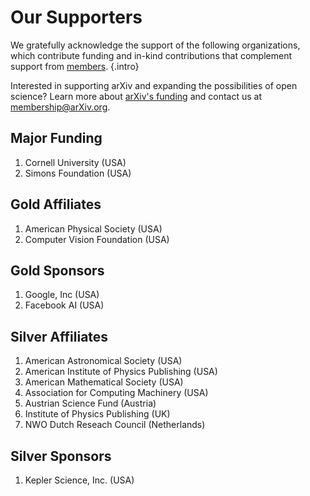 # Our Supporters

We gratefully acknowledge the support of the following organizations, which contribute funding and in-kind contributions that complement support from [members](members).
{.intro}

Interested in supporting arXiv and expanding the possibilities of open science? Learn more about [arXiv's funding](funding) and contact us at membership@arXiv.org.

<div class="mkd-ordered-list-blocks" markdown="1">

## Major Funding
1. Cornell University (USA)
1. Simons Foundation (USA)

## Gold Affiliates
1. American Physical Society (USA)
1. Computer Vision Foundation (USA)

## Gold Sponsors
1. Google, Inc (USA)
1. Facebook AI (USA)

## Silver Affiliates

1. American Astronomical Society (USA)
1. American Institute of Physics Publishing (USA)
1. American Mathematical Society (USA)
1. Association for Computing Machinery (USA)
1. Austrian Science Fund (Austria)
1. Institute of Physics Publishing (UK)
1. NWO Dutch Reseach Council (Netherlands)

## Silver Sponsors
1. Kepler Science, Inc. (USA)

</div>
